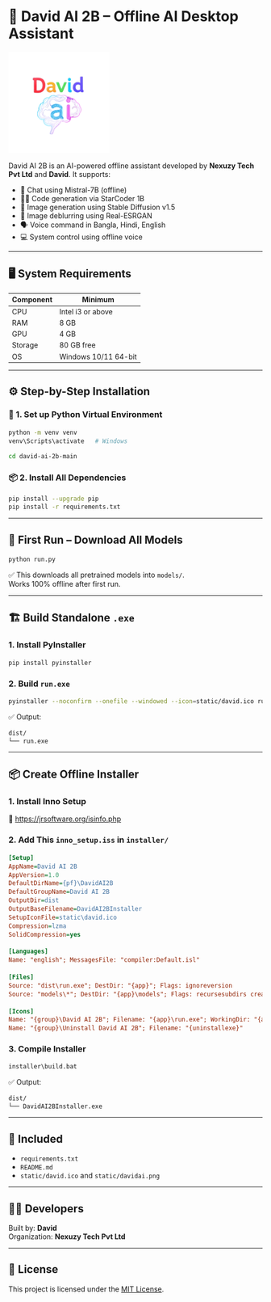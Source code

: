 # 🤖 David AI 2B – Offline AI Desktop Assistant

<img src="static/davidai.png" alt="David AI 2B Logo" width="200" />

David AI 2B is an AI-powered offline assistant developed by **Nexuzy Tech Pvt Ltd** and **David**. It supports:

- 🧠 Chat using Mistral-7B (offline)
- 👨‍💻 Code generation via StarCoder 1B
- 🎨 Image generation using Stable Diffusion v1.5
- 🧼 Image deblurring using Real-ESRGAN
- 🗣️ Voice command in Bangla, Hindi, English
- 💻 System control using offline voice

---

## 🖥️ System Requirements

| Component     | Minimum           |
|---------------|-------------------|
| CPU           | Intel i3 or above |
| RAM           | 8 GB              |
| GPU           | 4 GB              |
| Storage       | 80 GB free        |
| OS            | Windows 10/11 64-bit |

---

## ⚙️ Step-by-Step Installation

### 🔧 1. Set up Python Virtual Environment

```bash
python -m venv venv
venv\Scripts\activate   # Windows
```

```bash
cd david-ai-2b-main
```

### 📦 2. Install All Dependencies

```bash
pip install --upgrade pip
pip install -r requirements.txt
```

---

## 🚀 First Run – Download All Models

```bash
python run.py
```

✅ This downloads all pretrained models into `models/`.  
Works 100% offline after first run.

---

## 🏗️ Build Standalone `.exe`

### 1. Install PyInstaller

```bash
pip install pyinstaller
```

### 2. Build `run.exe`

```bash
pyinstaller --noconfirm --onefile --windowed --icon=static/david.ico run.py
```

✅ Output:
```
dist/
└── run.exe
```

---

## 📦 Create Offline Installer

### 1. Install Inno Setup

🔗 https://jrsoftware.org/isinfo.php

### 2. Add This `inno_setup.iss` in `installer/`

```ini
[Setup]
AppName=David AI 2B
AppVersion=1.0
DefaultDirName={pf}\DavidAI2B
DefaultGroupName=David AI 2B
OutputDir=dist
OutputBaseFilename=DavidAI2BInstaller
SetupIconFile=static\david.ico
Compression=lzma
SolidCompression=yes

[Languages]
Name: "english"; MessagesFile: "compiler:Default.isl"

[Files]
Source: "dist\run.exe"; DestDir: "{app}"; Flags: ignoreversion
Source: "models\*"; DestDir: "{app}\models"; Flags: recursesubdirs createallsubdirs

[Icons]
Name: "{group}\David AI 2B"; Filename: "{app}\run.exe"; WorkingDir: "{app}"
Name: "{group}\Uninstall David AI 2B"; Filename: "{uninstallexe}"
```

### 3. Compile Installer

```bash
installer\build.bat
```

✅ Output:
```
dist/
└── DavidAI2BInstaller.exe
```

---

## 📁 Included

- `requirements.txt`
- `README.md`
- `static/david.ico` and `static/davidai.png`

---

## 👨‍💻 Developers

Built by: **David**  
Organization: **Nexuzy Tech Pvt Ltd**

---

## 📝 License

This project is licensed under the [MIT License](LICENSE).
